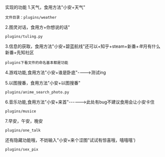 实现的功能
1.天气，食用方法"小安+天气" 
 ```
文件目录：plugins/weather
 ```
 2.图灵对话，食用方+你想说的话" 
 ```
 plugins/tuling.py
 ```
 3.信息的获取，食用方法"小安+碧蓝航线"还可以+知乎+steam+新番+*年*月有什么新番+先知社区 
 ```
 plugins下看文件的命名基本都是功能
 ```
 4.游戏功能,食用方法"小安+谁是卧底"---->测试ing  
 
 5.以图搜番，食用方法"小安+以图搜番"
  ```
  plugins/anime_search_photo.py
   ```
 6.音乐功能,食用方法"小安+来首"------>此处有bug不建议食用会让小安卡住 
 ```
 plugins/musice
 ```
 7.早安，午安，晚安  
 ```
 plugins/one_talk
 ```
 还有隐藏功能哦，不妨输入"小安+来个涩图”试试有惊喜哦，嘻嘻嘻')
 ```
 plugins/sex_pix
  ```
